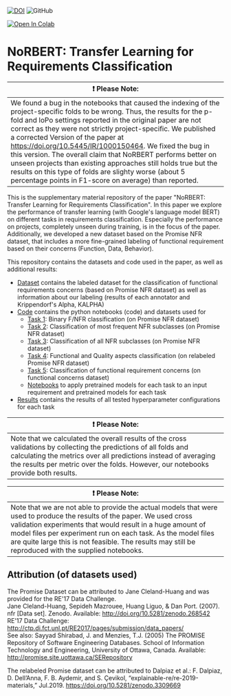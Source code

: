 [![DOI](https://zenodo.org/badge/DOI/10.5281/zenodo.3833660.svg)](https://doi.org/10.5281/zenodo.3833660)
![GitHub](https://img.shields.io/github/license/tobhey/NoRBERT)

[![Open In Colab](https://colab.research.google.com/assets/colab-badge.svg)](https://colab.research.google.com/github/tobhey/NoRBERT)

# NoRBERT: Transfer Learning for Requirements Classification
| :exclamation:  Please Note:  |
|-----------------------------------------|
|We found a bug in the notebooks that caused the indexing of the project-specific folds to be wrong. Thus, the results for the p-fold and loPo settings reported in the original paper are not correct as they were not strictly project-specific. We published a corrected Version of the paper at https://doi.org/10.5445/IR/1000150464. We fixed the bug in this version. The overall claim that NoRBERT performs better on unseen projects than existing approaches still holds true but the results on this type of folds are slighty worse (about 5 percentage points in F1-score on average) than reported.|

This is the supplementary material repository of the paper "NoRBERT: Transfer Learning for Requirements Classification".
In this paper we explore the performance of transfer learning (with Google's language model BERT) on different tasks in requirements classification. Especially the performance on projects, completely unseen during training, is in the focus of the paper.
Additionally, we developed a new dataset based on the Promise NFR dataset, that includes a more fine-grained labeling of functional requirement based on their concerns (Function, Data, Behavior).

This repository contains the datasets and code used in the paper, as well as additional results:

* [Dataset](./Dataset/) contains the labeled dataset for the classification of functional requirements concerns (based on Promise NFR dataset) as well as information about our labeling (results of each annotator and Krippendorf's Alpha, KALPHA)
* [Code](./Code/) contains the python notebooks (code) and datasets used for
	- [Task 1](./Code/Task1_to_3_original_Promise_NFR_dataset): Binary F/NFR classification (on Promise NFR dataset)
	- [Task 2](./Code/Task1_to_3_original_Promise_NFR_dataset): Classification of most frequent NFR subclasses (on Promise NFR dataset)
	- [Task 3](./Code/Task1_to_3_original_Promise_NFR_dataset): Classification of all NFR subclasses (on Promise NFR dataset)
	- [Task 4](./Code/Task4_relabeled_Promise_NFR_dataset): Functional and Quality aspects classification (on relabeled Promise NFR dataset)
	- [Task 5](./Code/Task5_func_concerns_dataset): Classification of functional requirement concerns (on functional concerns dataset)
	- [Notebooks](./Code/Apply_Pretrained_Model) to apply pretrained models for each task to an input requirement and pretrained models for each task
* [Results](./Results/) contains the results of all tested hyperparameter configurations for each task


| :exclamation:  Please Note:  |
|-----------------------------------------|
|Note that we calculated the overall results of the cross validations by collecting the predictions of all folds and calculating the metrics over all predictions instead of averaging the results per metric over the folds. However, our notebooks provide both results. |

| :exclamation:  Please Note:  |
|-----------------------------------------|
|Note that we are not able to provide the actual models that were used to produce the results of the paper. We used cross validation experiments that would result in a huge amount of model files per experiment run on each task. As the model files are quite large this is not feasible. The results may still be reproduced with the supplied notebooks.|

## Attribution (of datasets used)
The Promise Dataset can be attributed to Jane Cleland-Huang and was provided for the RE'17 Data Challenge.<br>
Jane Cleland-Huang, Sepideh Mazrouee, Huang Liguo, & Dan Port. (2007). nfr [Data set]. Zenodo. Available: http://doi.org/10.5281/zenodo.268542<br>
RE'17 Data Challenge: http://ctp.di.fct.unl.pt/RE2017/pages/submission/data_papers/<br>
See also:
Sayyad Shirabad, J. and Menzies, T.J. (2005) The PROMISE Repository of Software Engineering Databases. School of Information Technology and Engineering, University of Ottawa, Canada. Available: http://promise.site.uottawa.ca/SERepository

The relabeled Promise dataset can be attributed to Dalpiaz et al.:
F. Dalpiaz, D. Dell’Anna,  F. B. Aydemir, and  S. Çevikol, “explainable-re/re-2019-materials,” Jul.2019. https://doi.org/10.5281/zenodo.3309669
